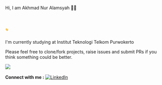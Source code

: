 Hi, I am Akhmad Nur Alamsyah 👨‍💻
# <img src="https://raw.githubusercontent.com/ABSphreak/ABSphreak/master/gifs/Hi.gif" width="10px">

I'm currently studying at Institut Teknologi Telkom Purwokerto

Please feel free to clone/fork projects, raise issues and submit PRs if you think something could be better.

<p align="left">
<a href="https://github.com/Madd-G">
  <img height="270em" src="https://github-readme-stats-eight-theta.vercel.app/api/top-langs/?username=Madd-G&layout=compact&langs_count=8&theme=algolia"/>
</a>
</p>

**Connect with me :** 
<a href="https://www.linkedin.com/in/akhmad-nur-alamsyah-678a45194/" target="_blank"><img src="https://img.shields.io/badge/LinkedIn-%230077B5.svg?&style=flat-square&logo=linkedin&logoColor=white" alt="LinkedIn"></a>
